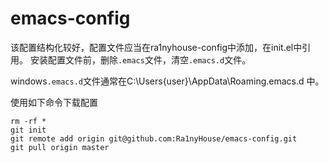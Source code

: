 # emacs-config

该配置结构化较好，配置文件应当在ra1nyhouse-config中添加，在init.el中引用。
安装配置文件前，删除`.emacs`文件，清空`.emacs.d`文件。

windows`.emacs.d`文件通常在C:\Users\{user}\AppData\Roaming\.emacs.d 中。

使用如下命令下载配置

```shell
rm -rf *
git init
git remote add origin git@github.com:Ra1nyHouse/emacs-config.git
git pull origin master
```
